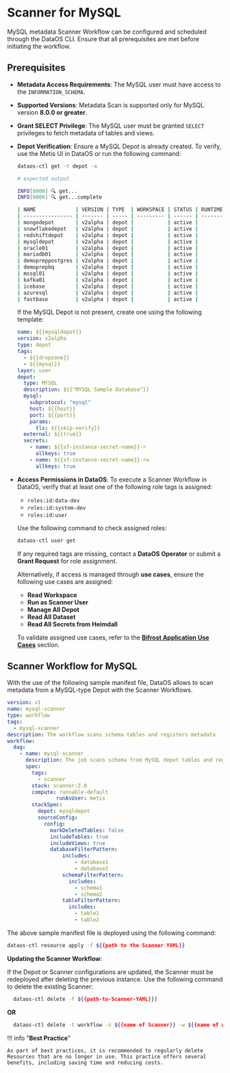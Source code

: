# Scanner for MySQL

MySQL metadata Scanner Workflow can be configured and scheduled through the DataOS CLI. Ensure that all prerequisites are met before initiating the workflow.

## Prerequisites

- **Metadata Access Requirements**: The MySQL user must have access to the `INFORMATION_SCHEMA`.

- **Supported Versions**: Metadata Scan is supported only for MySQL version **8.0.0 or greater**.

- **Grant SELECT Privilege**: The MySQL user must be granted `SELECT` privileges to fetch metadata of tables and views.

- **Depot Verification**: Ensure a MySQL Depot is already created. To verify, use the Metis UI in DataOS or run the following command:

    ```bash
    dataos-ctl get -t depot -a
    ```

    ```bash
    # expected output

    INFO[0000] 🔍 get...
    INFO[0000] 🔍 get...complete

    | NAME             | VERSION | TYPE  | WORKSPACE | STATUS | RUNTIME | OWNER      |
    | ---------------- | ------- | ----- | --------- | ------ | ------- | ---------- |
    | mongodepot       | v2alpha | depot |           | active |         | usertest   |
    | snowflakedepot   | v2alpha | depot |           | active |         | gojo       |
    | redshiftdepot    | v2alpha | depot |           | active |         | kira       |
    | mysqldepot       | v2alpha | depot |           | active |         | ryuk       |
    | oracle01         | v2alpha | depot |           | active |         | drdoom     |
    | mariadb01        | v2alpha | depot |           | active |         | tonystark  |
    | demopreppostgres | v2alpha | depot |           | active |         | slimshaddy |
    | demoprepbq       | v2alpha | depot |           | active |         | pengvin    |
    | mssql01          | v2alpha | depot |           | active |         | hulk       |
    | kafka01          | v2alpha | depot |           | active |         | peeter     |
    | icebase          | v2alpha | depot |           | active |         | blackpink  |
    | azuresql         | v2alpha | depot |           | active |         | arnold     |
    | fastbase         | v2alpha | depot |           | active |         | ddevil     |
    ```

    If the MySQL Depot is not present, create one using the following template:

    ```yaml
    name: ${{mysqldepot}}
    version: v2alpha
    type: depot
    tags:
      - ${{dropzone}}
      - ${{mysql}}
    layer: user
    depot:
      type: MYSQL
      description: ${{"MYSQL Sample Database"}}
      mysql:
        subprotocol: "mysql"
        host: ${{host}}
        port: ${{port}}
        params:
          tls: ${{skip-verify}}
      external: ${{true}}
      secrets:
        - name: ${{sf-instance-secret-name}}-r
          allkeys: true
        - name: ${{sf-instance-secret-name}}-rw
          allkeys: true
    ```


- **Access Permissions in DataOS**: To execute a Scanner Workflow in DataOS, verify that at least one of the following role tags is assigned:

    - `roles:id:data-dev`
    - `roles:id:system-dev`
    - `roles:id:user`

    Use the following command to check assigned roles:

    ```bash
    dataos-ctl user get
    ```

    If any required tags are missing, contact a **DataOS Operator** or submit a **Grant Request** for role assignment.

    Alternatively, if access is managed through **use cases**, ensure the following use cases are assigned:

    - **Read Workspace**
    - **Run as Scanner User**
    - **Manage All Depot**
    - **Read All Dataset**
    - **Read All Secrets from Heimdall**

    To validate assigned use cases, refer to the [**Bifrost Application Use Cases**](/interfaces/bifrost/ "Bifrost is a Graphical User Interface (GUI) that empowers users to effortlessly create and manage access policies for applications, services, people, and datasets. Bifrost leverages the governance engine of DataOS, Heimdall, to ensure secure and compliant data access through ABAC policies, giving users fine-grained control over the data and resources.") section.


## Scanner Workflow for MySQL

With the use of the following sample manifest file, DataOS allows to  scan metadata from a MySQL-type Depot with the Scanner Workflows.


```yaml
version: v1
name: mysql-scanner
type: workflow
tags:
  - mysql-scanner
description: The workflow scans schema tables and registers metadata
workflow:
  dag:
    - name: mysql-scanner
      description: The job scans schema from MySQL depot tables and registers metadata to metis2
      spec:
        tags:
          - scanner
        stack: scanner:2.0
        compute: runnable-default
                runAsUser: metis
        stackSpec:
          depot: mysqldepot
          sourceConfig:
            config:
              markDeletedTables: false
              includeTables: true
              includeViews: true
              databaseFilterPattern:
                  includes:
                      - database1
                      - database2
                  schemaFilterPattern:
                    includes:
                      - schema1
                      - schema2
                  tableFilterPattern:
                    includes:
                      - table1
                      - table2
```

The above sample manifest file is deployed using the following command:

```bash
dataos-ctl resource apply -f ${{path to the Scanner YAML}}
```

**Updating the Scanner Workflow**:

If the Depot or Scanner configurations are updated, the Scanner must be redeployed after deleting the previous instance. Use the following command to delete the existing Scanner:

```bash 
  dataos-ctl delete -f ${{path-to-Scanner-YAML}}]
```

**OR**

```bash
  dataos-ctl delete -t workflow -n ${{name of Scanner}} -w ${{name of workspace}}
```


!!! info "**Best Practice**"

    As part of best practices, it is recommended to regularly delete Resources that are no longer in use. This practice offers several benefits, including saving time and reducing costs.